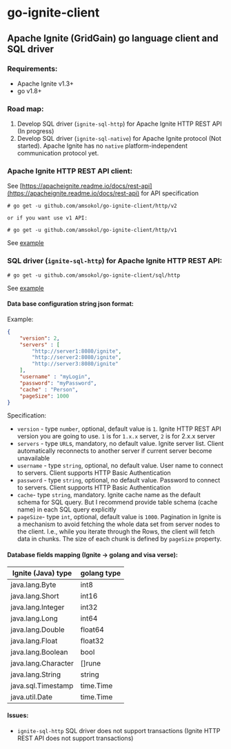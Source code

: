 # go-ignite-client
## Apache Ignite (GridGain) go language client and SQL driver

### Requirements:
- Apache Ignite v1.3+
- go v1.8+

### Road map:
1. Develop SQL driver (`ignite-sql-http`) for Apache Ignite HTTP REST API (In progress)
2. Develop SQL driver (`ignite-sql-native`) for Apache Ignite protocol (Not started).
Apache Ignite has no `native` platform-independent communication protocol yet.

### Apache Ignite HTTP REST API client:
See [https://apacheignite.readme.io/docs/rest-api](https://apacheignite.readme.io/docs/rest-api) for API specification
```
# go get -u github.com/amsokol/go-ignite-client/http/v2

or if you want use v1 API:

# go get -u github.com/amsokol/go-ignite-client/http/v1
```
See [example](https://github.com/amsokol/go-ignite-client/tree/master/cmd/example-http-client)

### SQL driver (`ignite-sql-http`) for Apache Ignite HTTP REST API:
```
# go get -u github.com/amsokol/go-ignite-client/sql/http
```
See [example](https://github.com/amsokol/go-ignite-client/tree/master/cmd/example-http-sql)
#### Data base configuration string json format:
Example:
```json
{
    "version": 2,
    "servers" : [
        "http://server1:8080/ignite",
        "http://server2:8080/ignite",
        "http://server3:8080/ignite"
    ],
    "username" : "myLogin",
    "password": "myPassword",
    "cache" : "Person",
    "pageSize": 1000
}
```
Specification:
- `version` - type `number`, optional, default value is `1`. Ignite HTTP REST API version you are going to use. `1` is for `1.x.x` server, `2` is for 2.x.x server
- `servers` - type `URL`s, mandatory, no default value. Ignite server list. Client automatically reconnects to another server if current server become unavailable
- `username` - type `string`, optional, no default value. User name to connect to servers. Client supports HTTP Basic Authentication
- `password` - type `string`, optional, no default value. Password to connect to servers. Client supports HTTP Basic Authentication
- `cache`- type `string`, mandatory. Ignite cache name as the default schema for SQL query. But I recommend provide table schema (cache name) in each SQL query explicitly
- `pageSize`- type `int`, optional, default value is `1000`. Pagination in Ignite is a mechanism to avoid fetching the whole data set from server nodes to the client. I.e., while you iterate through the Rows, the client will fetch data in chunks. The size of each chunk is defined by `pageSize` property.

#### Database fields mapping (Ignite -> golang and visa verse):
| Ignite (Java) type  | golang type |
|---------------------|-------------|
| java.lang.Byte      | int8        |
| java.lang.Short     | int16       |
| java.lang.Integer   | int32       |
| java.lang.Long      | int64       |
| java.lang.Double    | float64     |
| java.lang.Float     | float32     |
| java.lang.Boolean   | bool        |
| java.lang.Character | []rune      |
| java.lang.String    | string      |
| java.sql.Timestamp  | time.Time   |
| java.util.Date      | time.Time   |

#### Issues:
- `ignite-sql-http` SQL driver does not support transactions (Ignite HTTP REST API does not support transactions)
